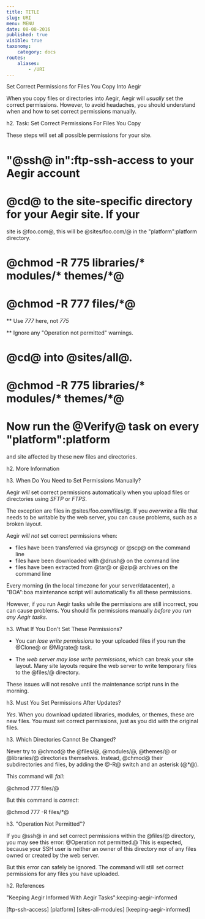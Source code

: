 ```yaml
---
title: TITLE
slug: URI
menu: MENU
date: 08-08-2016
published: true
visible: true
taxonomy:
    category: docs
routes:
    aliases:
        - /URI
---
```


Set Correct Permissions for Files You Copy Into Aegir

When you copy files or directories into Aegir, Aegir will _usually_
set the correct permissions. However, to avoid headaches, you should
understand when and how to set correct permissions manually.

h2. Task: Set Correct Permissions For Files You Copy

These steps will set all possible permissions for your site.

# "@ssh@ in":ftp-ssh-access to your Aegir account

# @cd@ to the site-specific directory for your Aegir site. If your
  site is @foo.com@, this will be @sites/foo.com/@ in the "platform":platform
  directory.

# @chmod -R 775 libraries/* modules/* themes/*@

# @chmod -R 777 files/*@

** Use *777* here, not *775*

** Ignore any "Operation not permitted" warnings.

# @cd@ into @sites/all@.

# @chmod -R 775 libraries/* modules/* themes/*@

# Now run the @Verify@ task on every "platform":platform
  and site affected by these new files and directories.

h2. More Information

h3. When Do You Need to Set Permissions Manually?

Aegir *will* set correct permissions automatically when you upload
files or directories using *SFTP* or *FTPS*.

The exception are files in @sites/foo.com/files/@.  If you *overwrite*
a file that needs to be writable by the web server, you can cause
problems, such as a broken layout.

Aegir *will not* set correct permissions when:

* files have been transferred via @rsync@ or @scp@ on the command line
* files have been downloaded with @drush@ on the command line
* files have been extracted from @tar@ or @zip@ archives on the command line

Every morning (in the local timezone for your server/datacenter), a
"BOA":boa maintenance script will automatically fix all these
permissions.

However, if you run Aegir tasks while the permissions are still incorrect,
you can cause problems. You should fix permissions
manually *before you run any Aegir tasks*.

h3. What If You Don't Set These Permissions?

* You can *lose write permissions* to your uploaded files if you run
  the @Clone@ or @Migrate@ task.

* The *web server may lose write permissions*, which can break your
  site layout. Many site layouts require the web server to write
  temporary files to the @files/@ directory.

These issues will not resolve until the maintenance script runs in the
morning.

h3. Must You Set Permissions After Updates?

*Yes*. When you download updated libraries, modules, or themes, these
 are new files. You must set correct permissions, just as you did with
 the original files.

h3. Which Directories Cannot Be Changed?

Never try to @chmod@ the @files/@, @modules/@, @themes/@ or
@libraries/@ directories themselves. Instead, @chmod@ their
subdirectories and files, by adding the @-R@ switch and an asterisk (@*@).

This command will *fail*:

@chmod 777 files/@

But this command is *correct*:

@chmod 777 -R files/*@

h3. "Operation Not Permitted"?

If you @ssh@ in and set correct permissions within the @files/@
directory, you may see this error: @Operation not permitted.@ This is
expected, because your SSH user is neither an owner of this directory
nor of any files owned or created by the web server.

But this error can safely be ignored. The command will still set
correct permissions for any files you have uploaded.

h2. References

"Keeping Aegir Informed With Aegir Tasks":keeping-aegir-informed

[ftp-ssh-access]
[platform]
[sites-all-modules]
[keeping-aegir-informed]
